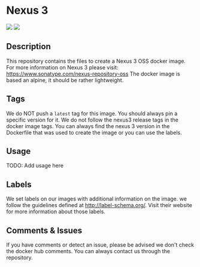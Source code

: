 # Nexus 3
[![](https://images.microbadger.com/badges/version/fxinnovation/nexus3.svg)](https://microbadger.com/images/fxinnovation/nexus3 "Get your own version badge on microbadger.com") [![](https://images.microbadger.com/badges/image/fxinnovation/nexus3.svg)](https://microbadger.com/images/fxinnovation/nexus3 "Get your own image badge on microbadger.com")
## Description
This repository contains the files to create a Nexus 3 OSS docker image. For more information on Nexus 3 please visit: https://www.sonatype.com/nexus-repository-oss
The docker image is based an alpine, it should be rather lightweight.

## Tags
We do NOT push a `latest` tag for this image. You should always pin a specific version for it.
We do not follow the nexus3 release tags in the docker image tags. You can always find the nexus 3 version in the Dockerfile that was used to create the image or you can use the labels.

## Usage
TODO: Add usage here

## Labels
We set labels on our images with additional information on the image. we follow the guidelines defined at http://label-schema.org/. Visit their website for more information about those labels.

## Comments & Issues
If you have comments or detect an issue, please be advised we don't check the docker hub comments. You can always contact us through the repository.
